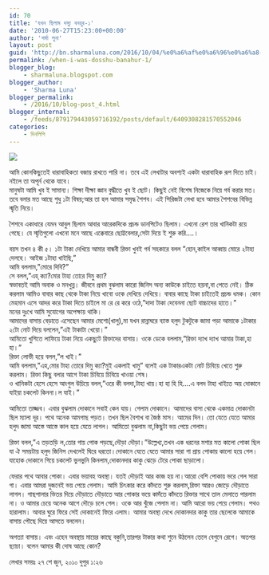 ```yaml
---
id: 70
title: 'যখন ছিলাম দস্যু বনহূর-১'
date: '2010-06-27T15:23:00+00:00'
author: 'শর্মা লুনা'
layout: post
guid: 'http://bn.sharmaluna.com/2016/10/04/%e0%a6%af%e0%a6%96%e0%a6%a8-%e0%a6%9b%e0%a6%bf%e0%a6%b2%e0%a6%be%e0%a6%ae-%e0%a6%a6%e0%a6%b8%e0%a7%8d%e0%a6%af%e0%a7%81-%e0%a6%ac%e0%a6%a8%e0%a6%b9%e0%a7%82%e0%a6%b0-%e0%a7%a7/'
permalink: /when-i-was-dosshu-banahur-1/
blogger_blog:
    - sharmaluna.blogspot.com
blogger_author:
    - 'Sharma Luna'
blogger_permalink:
    - /2016/10/blog-post_4.html
blogger_internal:
    - /feeds/879179443059716192/posts/default/6409308281570552046
categories:
    - দিনলিপি
---
```


![](https://4.bp.blogspot.com/-QhbpWnCcLBg/V_N0nTTle8I/AAAAAAAAAVk/K9Frc5TRQIUjHGPU8vPBPFd0fshhsJhvACK4B/s400/264073_10150242231707590_5990034_n.jpg)

আমি কোনকিছুতেই ধারাবাহিকতা বজায় রাখতে পারি না। তবে এই লেখাটার অবশ্যই একটা ধারাবাহিক রূপ দিতে চাই। নইলে তা অপূর্ন থেকে যাবে।  
মানুষটা আমি খুব ই সামান্য। শিক্ষা দীক্ষা জ্ঞান বুদ্ধীতে খুব ই ছোট। কিছুই নেই বিশেষ নিজেকে নিয়ে গর্ব করার মত। তবে বলার মত আছে শুধু ১টা বিষয়;আর তা হল আমার সমৃদ্ধ শৈশব। এই সিরিজটা লেখা হবে আমার শৈশবের বিভিন্ন স্মৃতি নিয়ে।

শৈশবে একাধারে যেমন আবুল ছিলাম আবার আরেকদিকে প্রচন্ড ডানপিটেও ছিলাম। এখনো রেশ তার খানিকটা রয়ে গেছে। যে স্মৃতিগুলো এখনো মনে আছে এক্কেবারে ছোট্টবেলার,সেটা দিয়ে ই শুরু করি….।

বয়স তখন ৪ কী ৫। ১টা টাকা দেখিয়ে আমার বান্ধবী রিক্তা খুবই গর্ব সহকারে বলল ”হোন,কাইল আব্বায় মোরে ২টাহা দেলহে। আইজ ১টাহা খাইছি,”  
আমি বললাম,”মোরে দিবি?”  
সে বলল,”এহ্ ক্যা?মোর টাহা তোরে দিমু ক্যা?  
স্বভাবতই আমি অবাক ও মনখুন্ন। জীবনে প্রথম বুঝলাম কারো জিনিস অন্য কাউকে চাইতে হয়না,বা পেতে নেই। ঠিক করলাম আমিও বাবার কাছ থেকে টাকা নিয়ে খাবো ওকে দেখিয়ে দেখিয়ে। বাবার কাছে টাকা চাইতেই প্রচন্ড ধমক। কোন মেহমান এসে আদর করে টাকা দিতে চাইলে মা রে রে করে ওঠে,”দাদা টাকা দেবেননা ছোট বাচ্চাদের হাতে।”  
মনের দুঃখে আমি সুযোগের অপেক্ষায় থাকি।  
আমাদের বাসায় বেড়াতে এসেছেন আমার মেশো(খালু),মা যখন রান্নাঘরে ব্যাস্ত হলুদ টুকটুকে জামা পড়া আমাকে ১টাকার ২টো নোট দিয়ে বললেন,”এই টাকাটা খেয়ো।”  
আমিতো খুশিতে লাফিয়ে টাকা নিয়ে একছুটে রিক্তাদের বাসায়। ওকে ডেকে বললাম,”রিক্তা দ্যাখ দ্যাখ আমার টাকা,হা হা।”  
রিক্তা লোভী হয়ে বলল,”ল খাই।”  
আমি বললাম,”এহ,মোর টাহা তোরে দিমু ক্যা?মুই একলাই খামু” বলেই এক টাকারএকটা নোট চিবিয়ে খেতে শুরু করলাম। রিক্তা কিছু বলার আগে টাকা চিবিয়ে চিবিয়ে খাওয়া শেষ।  
ও খানিকটা হেসে হেসে আংগুল উচিয়ে বলল,”ওরে কী বলদা,টাহা খায়।হা হা হি হি….এ বলদ টাহা খাইতে অয় দোকানে যাইয়া চকলেট কিননা।ল যাই।”

আমিতো তাজ্জব। এবার বুঝলাম দোকানে সবাই কেন যায়। গেলাম দোকানে। আমাদের বাসা থেকে একমাত্র দোকানটা ছিল ম্যালা দূর। পথে অনেক আমগাছ পড়ত। তখন ছিল বৈশাখ বা জৈষ্ঠ মাস। আমের দিন। তো যেতে যেতে আমার হলুদ জামা আস্তে আস্তে কাল হয়ে যেতে লাগল। আমিতো বুঝলাম না,কিছুটা ভয় পেয়ে গেলাম।

রিক্তা বলল,”এ তড়তড়ি ল,তোর গায় পোক পড়ছে,দৌড়া দৌড়া।”উল্লেখ্য,তখন এক ধরনের মশার মত কালো পোকা ছিল যা ঐ সময়টায় হলুদ জিনিস দেখলেই ঘিরে ধরতো।দোকানে যেতে যেতে আমার সারা গা প্রায় পোকায় কালো হয়ে গেল। যাহোক দোকানে গিয়ে চকলেট ভুনভুনি কিনলাম,দোকানদার কাকু ঝেড়ে টেরে পোকা ছাড়ালো।

ফেরার পথে আবার পোকা। এবার ভয়াবহ অবস্থা। যতই দৌড়াই আর কাজ হয় না।আরো বেশি পোকায় ভরে গেল সারা গা। এবার আমরা দুজনেই ভয় পেয়ে গেলাম। আমি চিৎকার করে কাঁদতে শুরু করলাম,রিক্তা আরও জোড়ে দৌড়াতে লাগল। গাছপালার ভিতর দিয়ে দৌড়াতে দৌড়াতে আর পোকার ভয়ে কাদঁতে কাঁদতে রিক্তার সাথে তাল মেলাতে পারলাম না। ও আমার চেয়ে অনেক আগে দৌড়ে চলে গেল। ওকে আর খুঁজে পেলাম না। আমি আরো ভয় পেয়ে গেলাম। পথও হারালাম। আবার ঘুরে ফিরে সেই দোকানেই ফিরে এলাম। আমার অবস্থা দেখে দোকানদার কাকু তার ছেলেকে আমাকে বাসায় পৌছে দিয়ে আসতে বললেন।

অগত্যা বাসায়। এবং এহেন অবস্থায় মায়ের কাছে বকুনি,তারপর টাকার কথা শুনে উঠলেন তেলে বেগুনে রেগে। অতপর ছ্যাচা। বলেন আমার কী দোষ আছে কোন?

লেখার সময়ঃ ২৭ শে জুন, ২০১০ দুপুর ১:২৬
